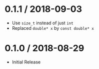 # 0.1.1 / 2018-09-03

* Use `size_t` instead of just `int`
* Replaced `double* x` by `const double* x`

# 0.1.0 / 2018-08-29

  * Initial Release
